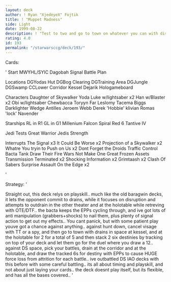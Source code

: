 ```yaml
---
layout: deck
author: ! Ryan "XjedeyeX" Fojtik
title: ! "Muppet Madness"
side: Light
date: 1999-08-22
description: ! "Test to two and go to town on whatever you can with disruption and EPP strikes.. High Destiny lets you battle, play counter assaults, and retreive with OTE.. bacta ensures battle damage.. not for unskilled players"
rating: 4.0
id: 193
permalink: "/starwarsccg/deck/193/"
---
```

Cards: 

'
Start
MWYHL/SYIC
Dagobah
Signal
Battle Plan

Locations
DGYodas Hut
DGBog Clearing
DGTraining Area
DGJungle
DGSwamp
CCLower Corridor
Kessel
Dejarik Hologameboard

Characters
Daughter of Skywalker
Yoda
Luke w/lightsaber x2
Han w/Blaster x2
Obi w/lightsaber
Chewbacca
Toryyn Far
Leslomy Tacema
Biggs Darklighter
Wedge Antilles
Jeroem Webb
Derek 'Hobbie' klivian
Romas 'lock' Navender

Starships
RL in R1
GL in G1
Millenium Falcon
Spiral
Red 6
Tantive IV

Jedi Tests
Great Warrior
Jedis Strength

Interrupts
The Signal x3
It Could Be Worse x2
Projection of a Skywalker x2
Whatre You tryin to Push on Us x2
Dont Forget the Droids
Traffic Control
Bacta Tank
Draw Their Fire
Wars Not Make One Great
Frozen Assets
Transmission Terminated x2
Shocking Information x2
Grimtaash x2
Clash Of Sabers
Surprise Assault
On the Edge x2


'

Strategy: '

Straight out, this deck relys on playskill.. much like the old baragwin decks, it lets the opponent commit to drains, while it focuses on disruption and attempts to outdrain in the other theater and at the holotable while retreving with OTE/DTF.. the bacta keeps the EPPs cycling through, and ive got lots of anti manipulation (grabbers+shocks) to nail them, plus plenty of signal action to get out my effects.. You cant panick, but with some patient play youve got a chance against anything.. against hunt down, cancel visage with TT or a spy, and then go to town with drains in space at kessel, and at the holotable for 2 for a total of 5 and then stack 2 six destinies by tracking on top of your deck and let them go for the duel where you draw a 12.. against DS space, pick your battles, drain at the corridor and at the holotable, and draw the tracked 6s for destiny with EPPs to cause HUGE force loss from attrition for each battle.. ive outbattled DS IAO decks with this before with some careful battling.. its all about timing and playskill, and not about just laying your cards.. the deck doesnt play itself, but its flexible, and has all the bases covered.. '
